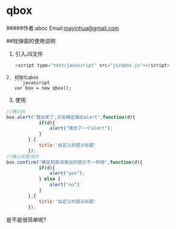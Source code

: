 # qbox
#####作者:aboc Email:mayinhua@gmail.com

##轻弹窗的使用说明

1. 引入JS文件
   ```javascript
   <script type="text/javascript" src="js/qbox.js"></script>
```
2. 初始化qbox
   ```javascript
   var box = new qbox();
   ```
3. 使用
```javascript
//确认的
box.alert("我出来了,点击确定弹出alert",function(d){
            if(d){
                alert("弹出了一个alert");
            }
        },{
            title:'自定义的提示标题'
        });
//确认和取消的
box.confirm("确定和取消弹出的提示不一样哦",function(d){
            if(d){
                alert("yes");
            } else {
                alert("no")
            }
        },{
            title:'自定义的提示标题'
        });
```

是不是很简单呢?